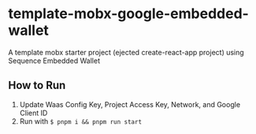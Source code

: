 # template-mobx-google-embedded-wallet
A template mobx starter project (ejected create-react-app project) using Sequence Embedded Wallet

## How to Run
1. Update Waas Config Key, Project Access Key, Network, and Google Client ID
2. Run with `$ pnpm i && pnpm run start`